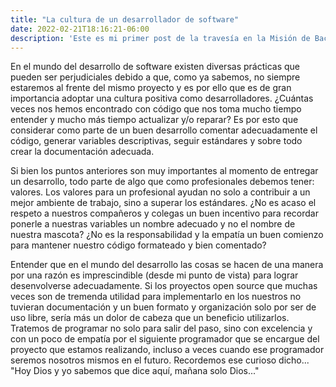 ```yaml
---
title: "La cultura de un desarrollador de software"
date: 2022-02-21T18:16:21-06:00
description: 'Este es mi primer post de la travesía en la Misión de Backend con Node JS de Launch X.'
---
```


En el mundo del desarrollo de software existen diversas prácticas que pueden ser perjudiciales debido a que, como ya sabemos, no siempre estaremos al frente del mismo proyecto y es por ello que es de gran importancia adoptar una cultura positiva como desarrolladores. ¿Cuántas veces nos hemos encontrado con código que nos toma mucho tiempo entender y mucho más tiempo actualizar y/o reparar? Es por esto que considerar como parte de un buen desarrollo comentar adecuadamente el código, generar variables descriptivas, seguir estándares y sobre todo crear la documentación adecuada. 

Si bien los puntos anteriores son muy importantes al momento de entregar un desarrollo, todo parte de algo que como profesionales debemos tener: valores.
Los valores para un profesional ayudan no solo a contribuir a un mejor ambiente de trabajo, sino a superar los estándares. ¿No es acaso el respeto a nuestros compañeros y colegas un buen incentivo para recordar ponerle a nuestras variables un nombre adecuado y no el nombre de nuestra mascota? ¿No es la responsabilidad y la empatía un buen comienzo para mantener nuestro código formateado y bien comentado?

Entender que en el mundo del desarrollo las cosas se hacen de una manera por una razón es imprescindible (desde mi punto de vista) para lograr desenvolverse adecuadamente. Si los proyectos open source que muchas veces son de tremenda utilidad para implementarlo en los nuestros no tuvieran documentación y un buen formato y organización solo por ser de uso libre, sería más un dolor de cabeza que un beneficio utilizarlos. Tratemos de programar no solo para salir del paso, sino con excelencia y con un poco de empatía por el siguiente programador que se encargue del proyecto que estamos realizando, incluso a veces cuando ese programador seremos nosotros mismos en el futuro. Recordemos ese curioso dicho... "Hoy Dios y yo sabemos que dice aquí, mañana solo Dios..."

